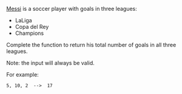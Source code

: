[Messi](https://en.wikipedia.org/wiki/Lionel_Messi) is a soccer player with goals in three leagues:

- LaLiga
- Copa del Rey
- Champions

Complete the function to return his total number of goals in all three leagues.

Note: the input will always be valid.

For example:

``5, 10, 2  -->  17``
